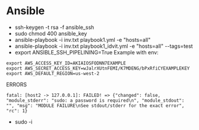 # Ansible

* ssh-keygen -t rsa -f ansible_ssh
* sudo chmod 400 ansible_key
* ansible-playbook -i inv.txt playbook1.yml -e "hosts=all"
* ansible-playbook -i inv.txt playbook1_idvit.yml -e "hosts=all" --tags=test
* export ANSIBLE_SSH_PIPELINING=True
Example with env:
```
export AWS_ACCESS_KEY_ID=AKIAIOSFODNN7EXAMPLE
export AWS_SECRET_ACCESS_KEY=wJalrXUtnFEMI/K7MDENG/bPxRfiCYEXAMPLEKEY
export AWS_DEFAULT_REGION=us-west-2

```
ERRORS
```
fatal: [host2 -> 127.0.0.1]: FAILED! => {"changed": false, "module_stderr": "sudo: a password is required\n", "module_stdout": "", "msg": "MODULE FAILURE\nSee stdout/stderr for the exact error", "rc": 1}
```
* sudo -i
